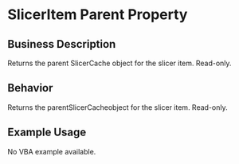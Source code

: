 # SlicerItem Parent Property

## Business Description
Returns the parent SlicerCache object for the slicer item. Read-only.

## Behavior
Returns the parentSlicerCacheobject for the slicer item. Read-only.

## Example Usage
No VBA example available.